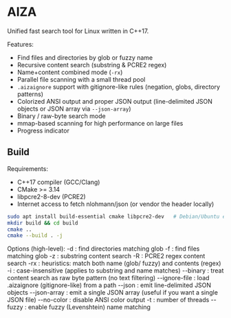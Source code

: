 <h1>AIZA</h1>

Unified fast search tool for Linux written in C++17.

Features:
- Find files and directories by glob or fuzzy name
- Recursive content search (substring & PCRE2 regex)
- Name+content combined mode (`-rx`)
- Parallel file scanning with a small thread pool
- `.aizaignore` support with gitignore-like rules (negation, globs, directory patterns)
- Colorized ANSI output and proper JSON output (line-delimited JSON objects or JSON array via `--json-array`)
- Binary / raw-byte search mode
- mmap-based scanning for high performance on large files
- Progress indicator

<h2>Build</h2>

Requirements:
- C++17 compiler (GCC/Clang)
- CMake >= 3.14
- libpcre2-8-dev (PCRE2)
- Internet access to fetch nlohmann/json (or vendor the header locally)

```bash
sudo apt install build-essential cmake libpcre2-dev   # Debian/Ubuntu example
mkdir build && cd build
cmake ..
cmake --build . -j
```

Options (high-level):
-d <pattern> : find directories matching glob
-f <pattern> : find files matching glob
-z <text> : substring content search
-R <regex> : PCRE2 regex content search
-rx <pattern>: heuristics: match both name (glob/ fuzzy) and contents (regex)
-i : case-insensitive (applies to substring and name matches)
--binary : treat content search as raw byte pattern (no text filtering)
--ignore-file <file> : load .aizaignore (gitignore-like) from a path
--json : emit line-delimited JSON objects
--json-array : emit a single JSON array (useful if you want a single JSON file)
--no-color : disable ANSI color output
-t <n> : number of threads
--fuzzy : enable fuzzy (Levenshtein) name matching
